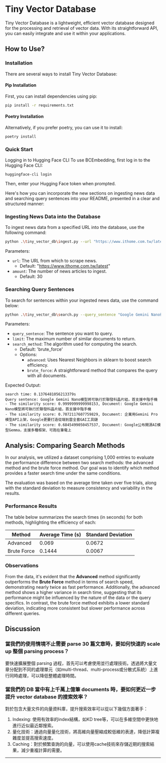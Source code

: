 # Tiny Vector Database

Tiny Vector Database is a lightweight, efficient vector database designed for the processing and retrieval of vector data. With its straightforward API, you can easily integrate and use it within your applications.

## How to Use?

### Installation

There are several ways to install Tiny Vector Database:

#### Pip Installation

First, you can install dependencies using pip:

```bash
pip install -r requirements.txt
```

#### Poetry Installation

Alternatively, if you prefer poetry, you can use it to install:

```bash
poetry install
```

### Quick Start

Logging in to Hugging Face CLI
To use BCEmbedding, first log in to the Hugging Face CLI:

```bash!
huggingface-cli login
```

Then, enter your Hugging Face token when prompted.

Here's how you can incorporate the new sections on ingesting news data and searching query sentences into your README, presented in a clear and structured manner:

### Ingesting News Data into the Database

To ingest news data from a specified URL into the database, use the following command:

```bash
python .\tiny_vector_db\ingest.py --url "https://www.ithome.com.tw/latest" --amount 30
```

Parameters:
- `url`: The URL from which to scrape news.
    - Default: "https://www.ithome.com.tw/latest"
- `amount`: The number of news articles to ingest.
    - Default: 30

### Searching Query Sentences

To search for sentences within your ingested news data, use the command below:

```bash
python .\tiny_vector_db\search.py --query_sentence "Google Gemini Nano模型將可執行於聯發科晶片組，首支援中階手機" --limit 3 --search_method "brute_force"
```

Parameters:
- `query_sentence`: The sentence you want to query.
- `limit`: The maximum number of similar documents to return.
- `search_method`: The algorithm used for computing the search.
    - Default: 'brute_force'
    - Options:
        - `advanced`: Uses Nearest Neighbors in sklearn to boost search efficiency.
        - `brute_force`: A straightforward method that compares the query with all documents.

Expected Output:

```plaintext
search time: 0.1376481056213379s
Query sentence: Google Gemini Nano模型將可執行於聯發科晶片組，首支援中階手機
- The similarity score: 0.9999999999998153, Document: Google Gemini Nano模型將可執行於聯發科晶片組，首支援中階手機
- The similarity score: 0.7072117607759829, Document: 企業用Gemini Pro模型API上架，Google更要打造從端到雲全套GAI工具鏈
- The similarity score: 0.6845499050457537, Document: Google公布開源AI模型Gemma，支援多種框架、可跑在筆電上
```

## Analysis: Comparing Search Methods

In our analysis, we utilized a dataset comprising 1,000 entries to evaluate the performance difference between two search methods: the advanced method and the brute force method. Our goal was to identify which method provides a faster search time under the same conditions.

The evaluation was based on the average time taken over five trials, along with the standard deviation to measure consistency and variability in the results.

### Performance Results

The table below summarizes the search times (in seconds) for both methods, highlighting the efficiency of each:

| Method       | Average Time (s) | Standard Deviation |
|--------------|------------------|--------------------|
| Advanced     | 0.069            | 0.0672             |
| Brute Force  | 0.1444           | 0.0067             |

### Observations

From the data, it's evident that the **Advanced** method significantly outperforms the **Brute Force** method in terms of search speed, demonstrating nearly twice as fast performance. Additionally, the advanced method shows a higher variance in search time, suggesting that its performance might be influenced by the nature of the data or the query specifics. In contrast, the brute force method exhibits a lower standard deviation, indicating more consistent but slower performance across different queries.


## Discussion

### 當我們的使用情境不止需要 parse 30 篇文章時，要如何快速的 scale up 整個 parsing process？

要快速擴展整個 parsing 過程，首先可以考慮使用並行處理技術。透過將大量文章分配到不同的處理單元（如multi-thread、multi-process或分散式系統）上進行同時處理，可以降低整體處理時間。

### 當我們的 DB 當中有上千萬上億筆 documents 時，要如何更近一步提升 vector database 的搜索效率？

對於包含大量文件的向量資料庫，提升搜索效率可以從以下幾個方面著手：

1. Indexing: 使用有效率的index結構，如KD tree等，可以在多維空間中更快地進行近似最近鄰搜索。
2. 量化技術：通過向量量化技術，將高維向量壓縮成較低維的表達，降低計算複雜度並提高搜索速度。
3. Caching：對於頻繁查詢的向量，可以使用cache技術來存儲近期的搜索結果，減少重複計算的需要。

---
